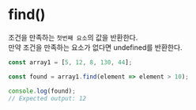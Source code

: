 # find()
조건을 만족하는 `첫번째 요소`의 값을 반환한다.  
만약 조건을 만족하는 요소가 없다면 undefined를 반환한다.

```js
const array1 = [5, 12, 8, 130, 44];

const found = array1.find(element => element > 10);

console.log(found);
// Expected output: 12

```
